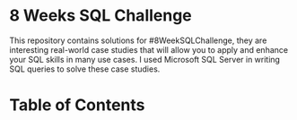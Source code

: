 # 8 Weeks SQL Challenge
This repository contains solutions for #8WeekSQLChallenge, they are interesting real-world case studies that will allow you to apply and enhance your SQL skills in many use cases.
I used Microsoft SQL Server in writing SQL queries to solve these case studies.

# Table of Contents
